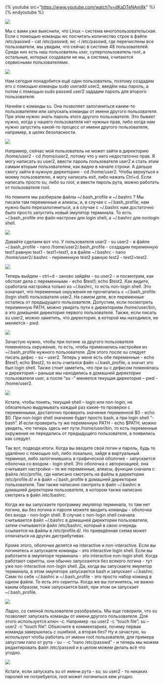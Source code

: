 {% youtube src="https://www.youtube.com/watch?v=dKaDTeNAm8k" %}{% endyoutube %}

![](images/17/passwd.png)

Мы с вами уже выяснили, что Linux – система многопользовательская. Если с помощью команды wc посчитать количество строк в файле /etc/passwd - cat /etc/passwd; wc -l /etc/passwd, где перечислены все пользователи, мы увидим, что сейчас в системе 48 пользователей.  Среди них есть наш пользователь user, суперпользователь root, а остальные, которых создавали не мы, а система, считаются сервисными пользователями.

![](images/17/user2.png)

Нам сегодня понадобится ещё один пользователь, поэтому создадим его с помощью команды sudo useradd user2, введём наш пароль, а потом с помощью sudo passwd user2 зададим пароль для второго пользователя.

Начнём с команды su. Она позволяет залогиниться каким-то пользователем или запускать команды от имени другого пользователя. При этом нужно знать пароль этого другого пользователя. Это бывает нужно, когда у нашего пользователя нет нужных прав, либо когда нам нужно запустить какой-то процесс от имени другого пользователя, например, в целях безопасности.

![](images/17/su.png)

Например, сейчас мой пользователь не может зайти в директорию /home/user2 - cd /home/user2, потому что у него недостаточно прав. Я могу написать su user2, ввести пароль пользователя user2 и стать этим самым вторым пользователем, как видно в начале строки. А дальше смогу зайти в нужную директорию - cd /home/user2. Чтобы вернуться к моему пользователю, я могу написать exit, либо нажать Ctrl+d. Если написать просто su, либо su root, и ввести пароль рута, можно работать от пользователя root.

Но помните мы разбирали файлы ~/.bash\_profile и ~/.bashrc ? Мы писали там переменные и алиасы, и, в случае с ~/.bash\_profile, нам нужно было перезалогиниться, а в случае с ~/.bashrc нам достаточно было просто запустить новый эмулятор терминала. То есть ~/.bash_profile это файл настроек для login shell, а ~/.bashrc для nonlogin shell.

![](images/17/test12.png)

Давайте сделаем вот что. У пользователя user2 - su user2 - в файле ~/.bash\_profile - nano /home/user2/.bash_profile - создадим переменную test1 равную test1 - test1=test1, а в файле ~/.bashrc - nano /home/user2/.bashrc - переменную test2 равную test2 - test2=test2.

![](images/17/nonloginshell.png)

Теперь выйдем - ctrl+d - заново зайдём - su user2 - и посмотрим, как обстоят дела с переменными - echo $test1; echo $test2. Как видите, сработала настройка только из ~/.bashrc, то есть non-login shell. Это означает, что переменные окружения не прочитались с ~/.bash_profile (login shell) пользователя user2. На самом деле, все переменные остались от предыдущего пользователя. Допустим, если посмотреть переменную PATH, можно увидеть пути к директориям /home/user/bin, а это домашняя директория первого пользователя. Также, если писать su user2, можно заметить, что директория, в которой мы находимся, не меняется - pwd.

![](images/17/loginshell.png)

Зачастую нужно, чтобы при логине за другого пользователя поменялось окружение, то есть, чтобы применились настройки из ~/.bash\_profile нужного пользователя. Для этого после su следует писать дефис - su – user2. Теперь у меня есть обе переменные - echo $test1; echo $test2, то есть считался файл ~/.bash_profile, а значит это был login shell. Также стоит заметить, что при su c дефисом поменялась и директория – раньше мы находились в домашней директории пользователя user, а после “su -” меняется текущая директория – pwd - /home/user2.

![](images/17/echo0.png)

Кстати, чтобы понять, текущий shell – login или non-login, не обязательно выдумывать каждый раз какие-то проверки с переменными, достаточно проверить значение переменной $0 - echo $0. При non-login shell значение будет просто bash, а при login shell “-bash”. И если проверить ту же переменную PATH - echo $PATH, можно увидеть, что теперь здесь нет пути /home/user/bin, то есть переменные окружения не передались от предыдущего пользователя, а появились как следует.

Так вот, подводя итоги. Когда вы вводите свой логин и пароль, будь то удалённо с помощью ssh, либо локально, зайдя в виртуальный терминал, либо залогинившись в графической оболочке - запускается оболочка со входом - login shell. Это оболочка с авторизацией, она считывает настройки – те же переменные, алиасы, функции сначала с файла /etc/profile, где написано смотреть на файлы в директории /etc/profile.d/ и в файл ~/.bash_profile в домашней директории пользователя. Там также написано смотреть в файл ~/.bashrc в домашней директории пользователя, в котором также написано смотреть в файл /etc/bashrc.

Когда же вы запускаете программу эмулятор терминала, то там нет логина, вы без логина и пароля можете вводить команды - оболочка без входа - non-login shell. В случае с non-login shell сначала считывается файл ~/.bashrc в домашней директории пользователя, затем считывается файл /etc/bashrc, который в свою очередь ссылается на файлы в /etc/profile.d/. Но приведённая схема может отличаться на других дистрибутивах.

Кроме этого, оболочки делятся на interactive и non-interactive. Если вы логинитесь и запускаете команды - это interactive login shell. Если вы работаете в эмуляторе терминала - это interactive non-login shell. Когда работают скрипты, они обычно запускаются без всякого логина - тут уже non-interactive non-login shell. Да, когда вы запускаете эмулятор терминала, в этом эмуляторе запускается bash и запускает ~/.bashrc. Сами по себе ~/.bashrc и ~/.bash\_profile - это просто набор команд в одном файле. То есть это скрипты. Когда же вы логинитесь, не важно каким образом, тоже запускается bash, при этом он запускает ~/.bash_profile.

![](images/17/suc.png)

Ладно, со сменой пользователя разобрались. Мы еще говорили, что su позволяет запускать команды от имени другого пользователя. Для этого используется ключ -c. Например -su user2 -c “touch file”; su – user2 -с “touch file”. Объясните в комментариях, почему первая команда завершилась с ошибкой, а вторая без? Ну и зачастую, su используют чтобы работать от имени root пользователя, для примера запустим nano от рута - su - -c “nano /etc/passwd” - и теперь мы можем редактировать файл /etc/passwd и в целом можем делать всё что угодно.

![](images/17/root.png)

Кстати, если запускать su от имени рута - su; su user2 - то никаких паролей не потребуется, root может логиниться кем угодно.
